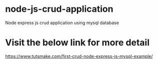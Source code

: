 # node-js-crud-application
Node express js crud application using mysql database

# Visit the below link for more detail
https://www.tutsmake.com/first-crud-node-express-js-mysql-example/
